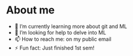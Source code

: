 # About me


- 🌱 I’m currently learning more about git and ML
- 🤔 I’m looking for help to delve into ML
- 📫 How to reach me: on my public email
- ⚡ Fun fact: Just finished 1st sem!

